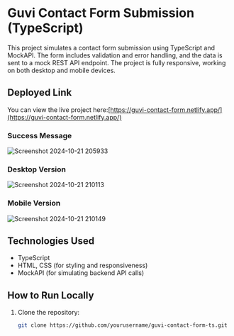 # Guvi Contact Form Submission (TypeScript)

This project simulates a contact form submission using TypeScript and MockAPI. The form includes validation and error handling, and the data is sent to a mock REST API endpoint. The project is fully responsive, working on both desktop and mobile devices.

## Deployed Link
You can view the live project here:[https://guvi-contact-form.netlify.app/](https://guvi-contact-form.netlify.app/)

### Success Message
![Screenshot 2024-10-21 205933](https://github.com/user-attachments/assets/43ac541c-3e2f-4288-b931-93188bf1b1f4)

### Desktop Version
![Screenshot 2024-10-21 210113](https://github.com/user-attachments/assets/68df6c73-fc25-4561-addf-428056820c02)

### Mobile Version
![Screenshot 2024-10-21 210149](https://github.com/user-attachments/assets/9abab1c6-af5c-44d1-b666-78b0fb9894d9)

## Technologies Used
- TypeScript
- HTML, CSS (for styling and responsiveness)
- MockAPI (for simulating backend API calls)

## How to Run Locally
1. Clone the repository:
   ```bash
   git clone https://github.com/yourusername/guvi-contact-form-ts.git
